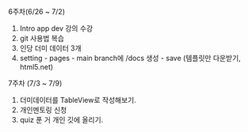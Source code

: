 
6주차(6/26 ~ 7/2)

1. Intro app dev 강의 수강
2. git 사용법 복습
3. 인당 더미 데이터 3개
4. setting - pages - main branch에 /docs 생성 - save (템플릿만 다운받기, html5.net) 

7주차 (7/3 ~ 7/9)

1. 더미데이터를 TableView로 작성해보기.
2. 개인멘토링 신청
3. quiz 푼 거 개인 깃에 올리기.

